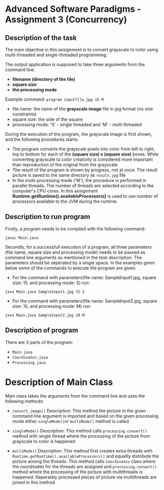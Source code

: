 # Advanced Software Paradigms - Assignment 3 (Concurrency)

## Description of the task



The main objective in this assignment is to convert grayscale to color using multi-threaded and single-threaded  programming.

The output application is supposed to take three arguments from the command line:
- **filename (directory of the file)**
- **square size**
- **the processing mode**

Example command: `program inputfile.jpg 15 M`

- file name: the name of the **grayscale image** file in jpg format (no size constraints)
- square size: the side of the square
- processing mode: 'S' - single threaded and 'M' - multi threaded



During the execution of the program, the grayscale image is first shown, and the following procedures starts:
- The program converts the grayscale pixels into color from left to right, top to bottom for each of the **(square size) x (square size)** boxes. While converting grayscale to color creativity is considered more important than reproduction of the original from the grayscale. 
- The result of the program is shown by progress, not at once. The result picture is saved to the same directory as `result.jpg` file
- In the multi-processing mode ('M'), the procedure is performed in parallel threads. The number of threads are selected according to the computer's CPU cores. In this assignment **Runtime.getRuntime().availableProcessors()** is used to use number of processors available to the JVM during the runtime.

## Description to run program

Firstly, a program needs to be compiled with the following command:
```
javac Main.java
```

Secondly, for a successfull execution of a program, all three parameters (file name, square size and processing mode) needs to be passed as command line arguments as mentioned in the task description. The parameters should be seperated by a single space. In the examples given below some of the commands to execute the program are given.

- For the command with parameters(file name: SampleInput1.jpg, square size: 15, and processing mode: S) run:
```
java Main.java SampleInput1.jpg 15 S
```

- For the command with parameters(file name: SampleInput2.jpg, square size: 10, and processing mode: M) run:
```
java Main.java SampleInput2.jpg 10 M
```

## Description of program

There are 3 parts of the program:

- `Main.java`
- `Coordinates.java`
- `Processing.java`


# Description of Main Class
Main class takes the arguments from the command line and uses the following methods:

- `convert_image()`
Description: This method the picture in the given command line argument is imported and based on the given processing mode either `singleMode()`or `multiMode()` method is called

- `singleMode()`
Description: This method calls `processing.convert()` method with single thread where the processing of the picture from grayscale to color is happened

- `multiMode()`
Description: This method first creates extra threads with `Runtime.getRuntime().availableProcessors()` and equallly distribute the picture among the threads. This method calls `Coordinates` class where the coordinates for the threads are assigned and `processing.convert()` method where the processing of the picture with multithreads is happened. Seperately processed pieces of picture via multithreads are joined in this method
